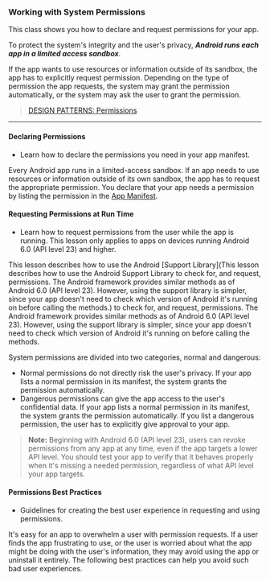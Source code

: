 ### Working with System Permissions
This class shows you how to declare and request permissions for your app.

To protect the system's integrity and the user's privacy, **_Android runs each app in a limited access sandbox_**.

If the app wants to use resources or information outside of its sandbox, the app has to explicitly request permission.
Depending on the type of permission the app requests, the system may grant the permission automatically, or the system may ask the user to grant the permission.

> [DESIGN PATTERNS: Permissions](https://material.google.com/patterns/permissions.html#)

-----------------------------------------------------------

#### Declaring Permissions
- Learn how to declare the permissions you need in your app manifest.

Every Android app runs in a limited-access sandbox. If an app needs to use resources or information outside of its own sandbox, the app has to request the appropriate permission. You declare that your app needs a permission by listing the permission in the [App Manifest](https://developer.android.com/guide/topics/manifest/manifest-intro.html).

#### Requesting Permissions at Run Time
- Learn how to request permissions from the user while the app is running. This lesson only applies to apps on devices running Android 6.0 (API level 23) and higher.

This lesson describes how to use the Android [Support Library](This lesson describes how to use the Android Support Library to check for, and request, permissions. The Android framework provides similar methods as of Android 6.0 (API level 23). However, using the support library is simpler, since your app doesn't need to check which version of Android it's running on before calling the methods.) to check for, and request, permissions. The Android framework provides similar methods as of Android 6.0 (API level 23). However, using the support library is simpler, since your app doesn't need to check which version of Android it's running on before calling the methods.

System permissions are divided into two categories, normal and dangerous:

- Normal permissions do not directly risk the user's privacy. If your app lists a normal permission in its manifest, the system grants the permission automatically.
- Dangerous permissions can give the app access to the user's confidential data. If your app lists a normal permission in its manifest, the system grants the permission automatically. If you list a dangerous permission, the user has to explicitly give approval to your app.

> **Note:** Beginning with Android 6.0 (API level 23), users can revoke permissions from any app at any time, even if the app targets a lower API level. You should test your app to verify that it behaves properly when it's missing a needed permission, regardless of what API level your app targets.

#### Permissions Best Practices
- Guidelines for creating the best user experience in requesting and using permissions.

It's easy for an app to overwhelm a user with permission requests. If a user finds the app frustrating to use, or the user is worried about what the app might be doing with the user's information, they may avoid using the app or uninstall it entirely. The following best practices can help you avoid such bad user experiences.

